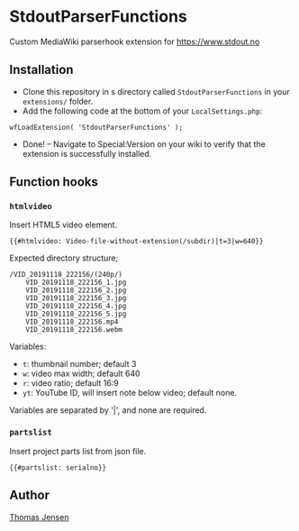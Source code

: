 # StdoutParserFunctions

Custom MediaWiki parserhook extension for https://www.stdout.no

## Installation
* Clone this repository in s directory called `StdoutParserFunctions` in your `extensions/` folder.
* Add the following code at the bottom of your `LocalSettings.php`:
```
wfLoadExtension( 'StdoutParserFunctions' );
```
* Done! – Navigate to Special:Version on your wiki to verify that the extension is successfully installed.

## Function hooks

### `htmlvideo`
Insert HTML5 video element.

```
{{#htmlvideo: Video-file-without-extension(/subdir)|t=3|w=640}}
```

Expected directory structure;
```
/VID_20191118_222156/(240p/)
    VID_20191118_222156_1.jpg
    VID_20191118_222156_2.jpg
    VID_20191118_222156_3.jpg
    VID_20191118_222156_4.jpg
    VID_20191118_222156_5.jpg
    VID_20191118_222156.mp4
    VID_20191118_222156.webm
```

Variables:
* `t`: thumbnail number; default 3
* `w`: video max width; default 640
* `r`: video ratio; default 16:9
* `yt`: YouTube ID, will insert note below video; default none.

Variables are separated by '|', and none are required.

### `partslist`
Insert project parts list from json file.

```
{{#partslist: serialno}}
```

## Author
[Thomas Jensen](https://thomas.stdout.no)
